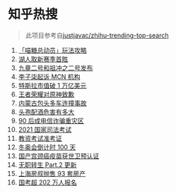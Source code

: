 # 知乎热搜

> 此项目参考自[justjavac/zhihu-trending-top-search](https://github.com/justjavac/zhihu-trending-top-search/blob/main/utils.ts)

<!-- BEGIN -->
  <!-- 最后更新时间:Wed Oct 27 2021 04:14:08 GMT+0000 (Coordinated Universal Time) -->
  1. [「喵糖总动员」玩法攻略](https://www.zhihu.com/search?q=喵糖)
1. [湖人取新赛季首胜](https://www.zhihu.com/search?q=湖人)
1. [九章二号和祖冲之二号发布](https://www.zhihu.com/search?q=九章二号)
1. [李子柒起诉 MCN 机构](https://www.zhihu.com/search?q=李子柒)
1. [特斯拉市值破 1 万亿美元](https://www.zhihu.com/search?q=特斯拉)
1. [王者荣耀对原神致歉](https://www.zhihu.com/search?q=原神)
1. [内蒙古包头多车连撞事故](https://www.zhihu.com/search?q=包头车祸)
1. [头孢配酒危害有多大](https://www.zhihu.com/search?q=头孢配酒)
1. [90 后成电信诈骗重灾区](https://www.zhihu.com/search?q=电信诈骗)
1. [2021 国家司法考试](https://www.zhihu.com/search?q=2021法考)
1. [教资考试准考证](https://www.zhihu.com/search?q=教资)
1. [冬奥会倒计时 100 天](https://www.zhihu.com/search?q=冬奥会)
1. [国产宫颈癌疫苗获世卫预认证](https://www.zhihu.com/search?q=宫颈癌疫苗)
1. [无职转生 Part.2 更新](https://www.zhihu.com/search?q=无职转生)
1. [上海房叔抛售 93 套房产](https://www.zhihu.com/search?q=上海房叔)
1. [国考超 202 万人报名](https://www.zhihu.com/search?q=国考)
  <!-- END -->